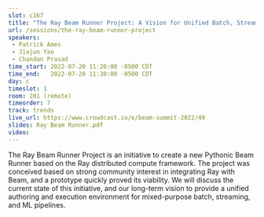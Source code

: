 ```yaml
---
slot: c167
title: "The Ray Beam Runner Project: A Vision for Unified Batch, Streaming, and ML"
url: /sessions/the-ray-beam-runner-project
speakers:
 - Patrick Ames
 - Jiajun Yao
 - Chandan Prasad
time_start: 2022-07-20 11:20:00 -0500 CDT
time_end:   2022-07-20 11:30:00 -0500 CDT
day: c
timeslot: 1
room: 201 (remote)
timeorder: 7
track: trends
live_url: https://www.crowdcast.io/e/beam-summit-2022/49
slides: Ray Beam Runner.pdf
video:
---
```


The Ray Beam Runner Project is an initiative to create a new Pythonic Beam Runner based on the Ray distributed compute framework. The project was conceived based on strong community interest in integrating Ray with Beam, and a prototype quickly proved its viability. We will discuss the current state of this initiative, and our long-term vision to provide a unified authoring and execution environment for mixed-purpose batch, streaming, and ML pipelines.